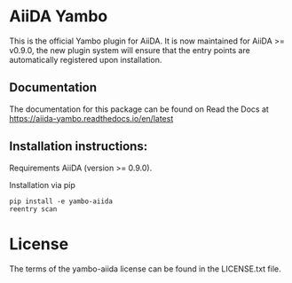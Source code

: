 # AiiDA Yambo  
This is the official Yambo plugin for AiiDA. It is now maintained for AiiDA >= v0.9.0, the new plugin system will ensure that the entry points are automatically registered upon installation.

## Documentation

The documentation for this package can be found on Read the Docs at https://aiida-yambo.readthedocs.io/en/latest

## Installation instructions:

Requirements AiiDA (version >= 0.9.0).

Installation via pip

``` 
pip install -e yambo-aiida
reentry scan
```

# License  
The terms of the yambo-aiida license can be found in the LICENSE.txt file.
